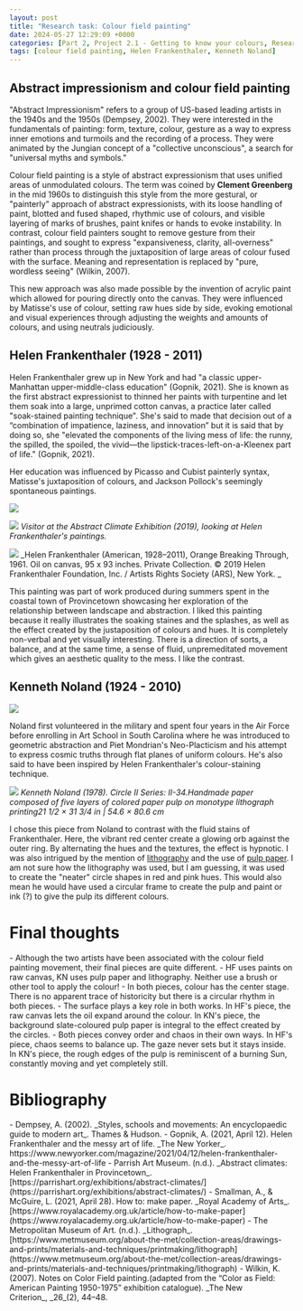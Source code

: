 ```yaml
---
layout: post
title: "Research task: Colour field painting"
date: 2024-05-27 12:29:09 +0000
categories: [Part 2, Project 2.1 - Getting to know your colours, Research &amp; Reflection]
tags: [colour field painting, Helen Frankenthaler, Kenneth Noland]
---
```


## Abstract impressionism and colour field painting
<!-- /wp:heading --><!-- wp:paragraph -->

"Abstract Impressionism" refers to a group of US-based leading artists in the 1940s and the 1950s (Dempsey, 2002). They were interested in the fundamentals of painting: form, texture, colour, gesture as a way to express inner emotions and turmoils and the recording of a process. They were animated by the Jungian concept of a "collective unconscious", a search for "universal myths and symbols."

<!-- /wp:paragraph --><!-- wp:paragraph -->

Colour field painting is a style of abstract expressionism that uses unified areas of unmodulated colours. The term was coined by **Clement Greenberg** in the mid 1960s to distinguish this style from the more gestural, or "painterly" approach of abstract expressionists, with its loose handling of paint, blotted and fused shaped, rhythmic use of colours, and visible layering of marks of brushes, paint knifes or hands to evoke instability. In contrast, colour field painters sought to remove gesture from their paintings, and sought to express "expansiveness, clarity, all-overness" rather than process through the juxtaposition of large areas of colour fused with the surface. Meaning and representation is replaced by "pure, wordless seeing" (Wilkin, 2007).

<!-- /wp:paragraph --><!-- wp:paragraph -->

This new approach was also made possible by the invention of acrylic paint which allowed for pouring directly onto the canvas. They were influenced by Matisse's use of colour, setting raw hues side by side, evoking emotional and visual experiences through adjusting the weights and amounts of colours, and using neutrals judiciously.

<!-- /wp:paragraph --><!-- wp:heading -->
## Helen Frankenthaler (1928 - 2011)
<!-- /wp:heading --><!-- wp:media-text {"mediaPosition":"right","mediaType":"image"} -->

<!-- wp:paragraph {"placeholder":"Content…"} -->

Helen Frankenthaler grew up in New York and had "a classic upper-Manhattan upper-middle-class education" (Gopnik, 2021). She is known as the first abstract expressionist to thinned her paints with turpentine and let them soak into a large, unprimed cotton canvas, a practice later called "soak-stained painting technique". She's said to made that decision out of a “combination of impatience, laziness, and innovation” but it is said that by doing so, she "elevated the components of the living mess of life: the runny, the spilled, the spoiled, the vivid—the lipstick-traces-left-on-a-Kleenex part of life." (Gopnik, 2021).

<!-- /wp:paragraph --><!-- wp:paragraph -->

Her education was influenced by Picasso and Cubist painterly syntax, Matisse's juxtaposition of colours, and Jackson Pollock's seemingly spontaneous paintings.

<!-- /wp:paragraph -->

![](https://media.newyorker.com/photos/606657c9dfba48ca20cd8b6f/master/w_2240,c_limit/210412_r38198.jpg)

<!-- /wp:media-text --><!-- wp:image {"sizeSlug":"large"} -->
![](https://parrishart.org/wp-content/uploads/2018/11/024_Frankenthaler_VIP_JennyGorman_8.4.19-1664-1400x933.jpg)
_Visitor at the Abstract Climate Exhibition (2019), looking at Helen Frankenthaler's paintings._
<!-- /wp:image --><!-- wp:image {"sizeSlug":"large"} -->
![](https://parrishart.org/wp-content/uploads/2018/11/Orange-Breaking-Through-1400x1442.jpg)
_Helen Frankenthaler (American, 1928–2011), Orange Breaking Through, 1961. Oil on canvas, 95 x 93 inches. Private Collection. © 2019 Helen Frankenthaler Foundation, Inc. / Artists Rights Society (ARS), New York. _
<!-- /wp:image --><!-- wp:paragraph -->

This painting was part of&nbsp;work produced during summers spent in the coastal town of Provincetown showcasing her exploration of the relationship between landscape and abstraction. I liked this painting because it really illustrates the soaking staines and the splashes, as well as the effect created by the justaposition of colours and hues. It is completely non-verbal and yet visually interesting. There is a direction of sorts, a balance, and at the same time, a sense of fluid, unpremeditated movement which gives an aesthetic quality to the mess. I like the contrast.

<!-- /wp:paragraph --><!-- wp:heading -->
## Kenneth Noland (1924 - 2010)
<!-- /wp:heading --><!-- wp:media-text {"mediaType":"image"} -->

![](https://5b0988e595225.cdn.sohucs.com/q_70,c_zoom,w_640/images/20180601/6968805da84b41c4bb967c66161eadc8.jpeg)

<!-- wp:paragraph {"placeholder":"Content…"} -->

Noland first volunteered in the military and spent four years in the Air Force before enrolling in Art School in South Carolina where he was introduced to geometric abstraction and Piet Mondrian's Neo-Placticism and his attempt to express cosmic truths through flat planes of uniform colours. He's also said to have been inspired by Helen Frankenthaler's colour-staining technique.

<!-- /wp:paragraph -->

<!-- /wp:media-text --><!-- wp:image {"sizeSlug":"large"} -->
![](https://d7hftxdivxxvm.cloudfront.net/?height=1600&quality=85&resize_to=fit&src=https%3A%2F%2Fd32dm0rphc51dk.cloudfront.net%2FxDlgu40HO016XoTBhG_omQ%2Fmain.jpg&width=1600)
_Kenneth Noland (1978). Circle II Series: II-34.Handmade paper composed of five layers of colored paper pulp on monotype lithograph printing21 1/2 × 31 3/4 in | 54.6 × 80.6 cm_
<!-- /wp:image --><!-- wp:paragraph -->

I chose this piece from Noland to contrast with the fluid stains of Frankenthaler. Here, the vibrant red center create a glowing orb against the outer ring. By alternating the hues and the textures, the effect is hypnotic. I was also intrigued by the mention of [lithography](https://www.metmuseum.org/about-the-met/collection-areas/drawings-and-prints/materials-and-techniques/printmaking/lithograph#:~:text=Lithography%20is%20a%20planographic%20printmaking,means%20of%20a%20chemical%20reaction.) and the use of [pulp paper](https://www.royalacademy.org.uk/article/how-to-make-paper). I am not sure how the lithography was used, but I am guessing, it was used to create the "neater" circle shapes in red and pink hues. This would also mean he would have used a circular frame to create the pulp and paint or ink (?) to give the pulp its different colours.

<!-- /wp:paragraph --><!-- wp:heading {"level":1} -->
# Final thoughts
<!-- /wp:heading --><!-- wp:list -->
<!-- wp:list-item -->- Although the two artists have been associated with the colour field painting movement, their final pieces are quite different. 
<!-- /wp:list-item --><!-- wp:list-item -->- HF uses paints on raw canvas, KN uses pulp paper and lithography. Neither use a brush or other tool to apply the colour!
<!-- /wp:list-item --><!-- wp:list-item -->- In both pieces, colour has the center stage. There is no apparent trace of historicity but there is a circular rhythm in both pieces. 
<!-- /wp:list-item --><!-- wp:list-item -->- The surface plays a key role in both works. In HF's piece, the raw canvas lets the oil expand around the colour. In KN's piece, the background slate-coloured pulp paper is integral to the effect created by the circles.
<!-- /wp:list-item --><!-- wp:list-item -->- Both pieces convey order and chaos in their own ways. In HF's piece, chaos seems to balance up. The gaze never sets but it stays inside. In KN's piece, the rough edges of the pulp is reminiscent of a burning Sun, constantly moving and yet completely still.
<!-- /wp:list-item -->
<!-- /wp:list --><!-- wp:heading {"level":1} -->
# Bibliography
<!-- /wp:heading --><!-- wp:list -->
<!-- wp:list-item -->- Dempsey, A. (2002).&nbsp;_Styles, schools and movements: An encyclopaedic guide to modern art_. Thames & Hudson.
<!-- /wp:list-item --><!-- wp:list-item -->- Gopnik, A. (2021, April 12). Helen Frankenthaler and the messy art of life. _The New Yorker_. https://www.newyorker.com/magazine/2021/04/12/helen-frankenthaler-and-the-messy-art-of-life
<!-- /wp:list-item --><!-- wp:list-item -->- Parrish Art Museum. (n.d.). _Abstract climates: Helen Frankenthaler in Provincetown_. [https://parrishart.org/exhibitions/abstract-climates/](https://parrishart.org/exhibitions/abstract-climates/)
<!-- /wp:list-item --><!-- wp:list-item -->- Smallman, A., & McGuire, L. (2021, April 28). How to: make paper. _Royal Academy of Arts_. [https://www.royalacademy.org.uk/article/how-to-make-paper](https://www.royalacademy.org.uk/article/how-to-make-paper)
<!-- /wp:list-item --><!-- wp:list-item -->- The Metropolitan Museum of Art. (n.d.). _Lithograph_. [https://www.metmuseum.org/about-the-met/collection-areas/drawings-and-prints/materials-and-techniques/printmaking/lithograph](https://www.metmuseum.org/about-the-met/collection-areas/drawings-and-prints/materials-and-techniques/printmaking/lithograph) 
<!-- /wp:list-item --><!-- wp:list-item -->- Wilkin, K. (2007). Notes on Color Field painting.(adapted from the “Color as Field: American Painting 1950-1975” exhibition catalogue).&nbsp;_The New Criterion_,&nbsp;_26_(2), 44–48.
<!-- /wp:list-item -->
<!-- /wp:list --><!-- wp:paragraph -->

<!-- /wp:paragraph -->